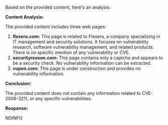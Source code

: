 Based on the provided content, here's an analysis:

**Content Analysis:**

The provided content includes three web pages:

1.  **flexera.com:** This page is related to Flexera, a company specializing in IT management and security solutions. It focuses on vulnerability research, software vulnerability management, and related products. There is no specific mention of any vulnerability or CVE.
2. **securityreason.com:** This page contains only a captcha and appears to be a security check. No vulnerability information can be extracted.
3. **vupen.com:** This page is under construction and provides no vulnerability information.

**Conclusion:**

The provided content does not contain any information related to CVE-2006-3211, or any specific vulnerabilities.

**Response:**

NOINFO